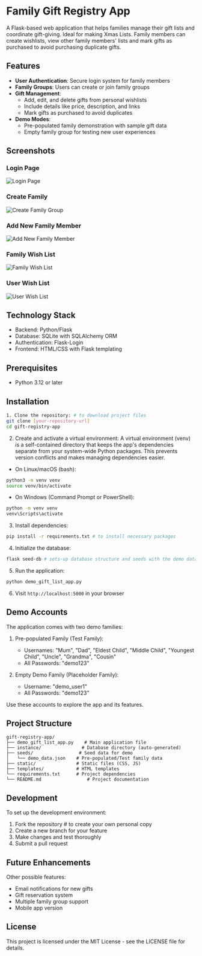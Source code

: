 # Family Gift Registry App

A Flask-based web application that helps families manage their gift lists and coordinate gift-giving. Ideal for making Xmas Lists. Family members can create wishlists, view other family members' lists and mark gifts as purchased to avoid purchasing duplicate gifts.

## Features

- **User Authentication**: Secure login system for family members
- **Family Groups**: Users can create or join family groups
- **Gift Management**: 
  - Add, edit, and delete gifts from personal wishlists
  - Include details like price, description, and links
  - Mark gifts as purchased to avoid duplicates
- **Demo Modes**:
  - Pre-populated family demonstration with sample gift data
  - Empty family group for testing new user experiences

## Screenshots  

### Login Page  
![Login Page](screenshots/login_page.png)  

### Create Family
![Create Family Group](screenshots/create_family_page.png)

### Add New Family Member
![Add New Family Member](screenshots/add_new_family_member.png)

### Family Wish List  
![Family Wish List](screenshots/family_wish_list.png)  

### User Wish List
![User Wish List](screenshots/user_wish_list.png)


## Technology Stack

- Backend: Python/Flask
- Database: SQLite with SQLAlchemy ORM
- Authentication: Flask-Login
- Frontend: HTML/CSS with Flask templating

## Prerequisites  

- Python 3.12 or later  

## Installation

```bash
1. Clone the repository: # to download project files 
git clone [your-repository-url]
cd gift-registry-app
```

2. Create and activate a virtual environment: 
A virtual environment (venv) is a self-contained directory that keeps the app's dependencies separate from your system-wide Python packages. This prevents version conflicts and makes managing dependencies easier.

- On Linux/macOS (bash):  
```bash
python3 -m venv venv
source venv/bin/activate
```  

- On Windows (Command Prompt or PowerShell):  
```cmd
python -m venv venv
venv\Scripts\activate
```  



3. Install dependencies: 
```bash
pip install -r requirements.txt # to install necessary packages
```

4. Initialize the database: 
```bash
flask seed-db # sets-up database structure and seeds with the demo data
```

5. Run the application:
```bash
python demo_gift_list_app.py
```

6. Visit `http://localhost:5000` in your browser

## Demo Accounts

The application comes with two demo families:

1. Pre-populated Family (Test Family):
   - Usernames:  "Mum", "Dad", "Eldest Child", "Middle Child", "Youngest Child", "Uncle", "Grandma", "Cousin"
   - All Passwords: "demo123"

2. Empty Demo Family (Placeholder Family):
   - Username: "demo_user1"
   - All Passwords: "demo123"

Use these accounts to explore the app and its features.

## Project Structure

```
gift-registry-app/
├── demo_gift_list_app.py    # Main application file
├── instance/               # Database directory (auto-generated)
├── seeds/                 # Seed data for demo
│   └── demo_data.json    # Pre-populated/Test family data
├── static/               # Static files (CSS, JS)
├── templates/            # HTML templates
└── requirements.txt      # Project dependencies
└── README.md                 # Project documentation
```

## Development

To set up the development environment:

1. Fork the repository                  # to create your own personal copy
2. Create a new branch for your feature
3. Make changes and test thoroughly
4. Submit a pull request

## Future Enhancements

Other possible features:
- Email notifications for new gifts
- Gift reservation system
- Multiple family group support
- Mobile app version

## License

This project is licensed under the MIT License - see the LICENSE file for details.

